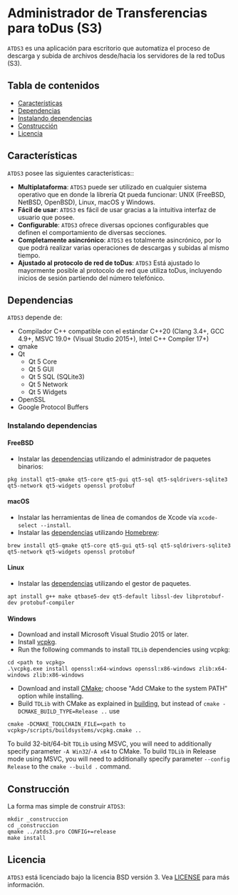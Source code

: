 # Administrador de Transferencias para toDus (S3)

`ATDS3` es una aplicación para escritorio que automatiza el proceso de descarga y subida de archivos desde/hacia los servidores de la red toDus (S3).

## Tabla de contenidos
- [Características](#caracteristicas)
- [Dependencias](#dependencias)
- [Instalando dependencias](#instalando-dependencias)
- [Construcción](#construccion)
- [Licencia](#licencia)

<a name="caracteristicas"></a>
## Características

`ATDS3` posee las siguientes características::

* **Multiplataforma**: `ATDS3` puede ser utilizado en cualquier sistema operativo que en donde la librería Qt pueda funcionar: UNIX (FreeBSD, NetBSD, OpenBSD), Linux, macOS y Windows.
* **Fácil de usar**: `ATDS3` es fácil de usar gracias a la intuitiva interfaz de usuario que posee.
* **Configurable**: `ATDS3` ofrece diversas opciones configurables que definen el comportamiento de diversas secciones.
* **Completamente asincrónico**: `ATDS3` es totalmente asincrónico, por lo que podrá realizar varias operaciones de descargas y subidas al mismo tiempo.
* **Ajustado al protocolo de red de toDus**: `ATDS3` Está ajustado lo mayormente posible al protocolo de red que utiliza toDus, incluyendo inicios de sesión partiendo del número telefónico.

<a name="dependencias"></a>
## Dependencias
`ATDS3` depende de:

* Compilador C++ compatible con el estándar C++20 (Clang 3.4+, GCC 4.9+, MSVC 19.0+ (Visual Studio 2015+), Intel C++ Compiler 17+)
* qmake
* Qt
  * Qt 5 Core
  * Qt 5 GUI
  * Qt 5 SQL (SQLite3)
  * Qt 5 Network
  * Qt 5 Widgets
* OpenSSL
* Google Protocol Buffers

<a name="instalando-dependencias"></a>
### Instalando dependencias

<a name="freebsd"></a>
#### FreeBSD
* Instalar las [dependencias](#dependencias) utilizando el administrador de paquetes binarios:
```
pkg install qt5-qmake qt5-core qt5-gui qt5-sql qt5-sqldrivers-sqlite3 qt5-network qt5-widgets openssl protobuf
```

<a name="macos"></a>
#### macOS
* Instalar las herramientas de línea de comandos de Xcode vía `xcode-select --install`.
* Instalar las [dependencias](#dependencias) utilizando [Homebrew](https://brew.sh):
```
brew install qt5-qmake qt5-core qt5-gui qt5-sql qt5-sqldrivers-sqlite3 qt5-network qt5-widgets openssl protobuf
```

<a name="linux"></a>
#### Linux
* Instalar las [dependencias](#dependencias) utilizando el gestor de paquetes.
```
apt install g++ make qtbase5-dev qt5-default libssl-dev libprotobuf-dev protobuf-compiler
```

<a name="windows"></a>
#### Windows
* Download and install Microsoft Visual Studio 2015 or later.
* Install [vcpkg](https://github.com/Microsoft/vcpkg#quick-start).
* Run the following commands to install `TDLib` dependencies using vcpkg:
```
cd <path to vcpkg>
.\vcpkg.exe install openssl:x64-windows openssl:x86-windows zlib:x64-windows zlib:x86-windows
```
* Download and install [CMake](https://cmake.org/download/); choose "Add CMake to the system PATH" option while installing.
* Build `TDLib` with CMake as explained in [building](#building), but instead of `cmake -DCMAKE_BUILD_TYPE=Release ..` use
```
cmake -DCMAKE_TOOLCHAIN_FILE=<path to vcpkg>/scripts/buildsystems/vcpkg.cmake ..
```

To build 32-bit/64-bit `TDLib` using MSVC, you will need to additionally specify parameter `-A Win32`/`-A x64` to CMake.
To build `TDLib` in Release mode using MSVC, you will need to additionally specify parameter `--config Release` to the `cmake --build .` command.

<a name="construccion"></a>
## Construcción

La forma mas simple de construir `ATDS3`:

```
mkdir _construccion
cd _construccion
qmake ../atds3.pro CONFIG+=release
make install
```

<a name="licencia"></a>
## Licencia
`ATDS3` está licenciado bajo la licencia BSD versión 3. Vea [LICENSE](LICENSE.txt) para más información.
